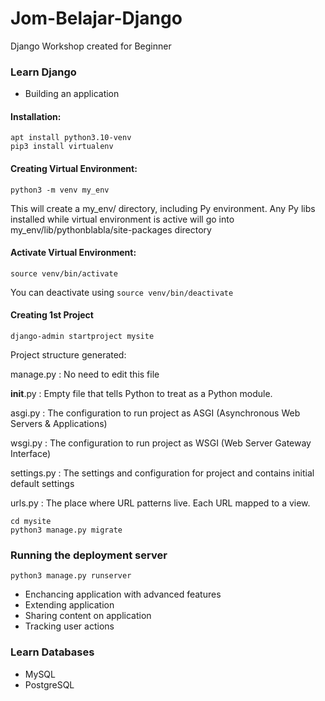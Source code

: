 # Jom-Belajar-Django
Django Workshop created for Beginner

### Learn Django
- Building an application

#### Installation:

    apt install python3.10-venv
    pip3 install virtualenv

#### Creating Virtual Environment:

    python3 -m venv my_env

This will create a my_env/ directory, including Py environment. Any Py libs installed while virtual environment is active will go into my_env/lib/pythonblabla/site-packages directory

#### Activate Virtual Environment:

    source venv/bin/activate

You can deactivate using `source venv/bin/deactivate`

#### Creating 1st Project

    django-admin startproject mysite

Project structure generated:

manage.py : No need to edit this file

__init__.py : Empty file that tells Python to treat as a Python module.

asgi.py : The configuration to run project as ASGI (Asynchronous Web Servers & Applications)

wsgi.py : The configuration to run project as WSGI (Web Server Gateway Interface)

settings.py : The settings and configuration for project and contains initial default settings

urls.py : The place where URL patterns live. Each URL mapped to a view.

    cd mysite
    python3 manage.py migrate

### Running the deployment server

    python3 manage.py runserver

- Enchancing application with advanced features
- Extending application
- Sharing content on application
- Tracking user actions

### Learn Databases
- MySQL
- PostgreSQL
